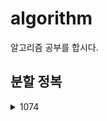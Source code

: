 # algorithm

알고리즘 공부를 합시다.

## 분할 정복

<details>
    <summary>1074</summary>
    1074는 쉬운 문제이지만 까다로운 부분이 시간과 메모리 관리이다. 분할 정복을 사용하여서 하지 않아도 되는 것은 쳐내는게 매우 중요하다.
<div markdown="1">
        ```
        static void solve(int x, int y, int n) {
        if (n == 1) {
            return;
        }

        int m = n / 2;

        if (r >= x && r < x + m && c >= y && c < y + m) {
            solve(x, y, m);
            return;
        } else {
            answer += (m * m);
        }
        y += (n / 2);
        if (r >= x && r < x + m && c >= y && c < y + m) {
            solve(x, y, m);
            return;
        } else {
            answer += (m * m);
        }
        y -= (n / 2);
        x += (n / 2);
        if (r >= x && r < x + m && c >= y && c < y + m) {
            solve(x, y, m);
            return;
        } else {
            answer += (m * m);
        }
        y += (n / 2);
        if (r >= x && r < x + m && c >= y && c < y + m) {
            solve(x, y, m);
            return;
        } else {
            answer += (m * m);
        }
    }
    ```

</div>

</details>
